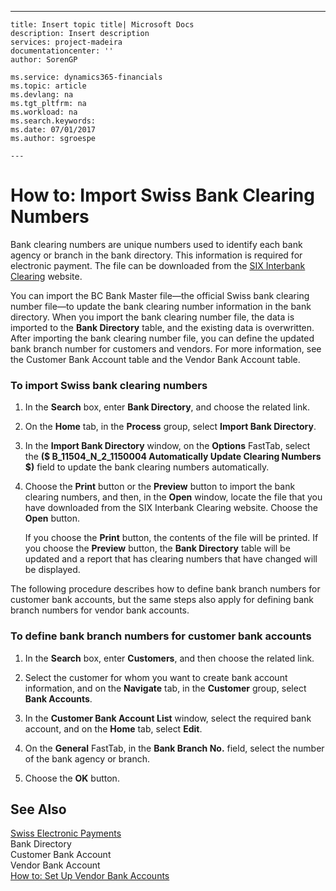 ---
    title: Insert topic title| Microsoft Docs
    description: Insert description
    services: project-madeira
    documentationcenter: ''
    author: SorenGP

    ms.service: dynamics365-financials
    ms.topic: article
    ms.devlang: na
    ms.tgt_pltfrm: na
    ms.workload: na
    ms.search.keywords:
    ms.date: 07/01/2017
    ms.author: sgroespe

    ---
# How to: Import Swiss Bank Clearing Numbers
Bank clearing numbers are unique numbers used to identify each bank agency or branch in the bank directory. This information is required for electronic payment. The file can be downloaded from the [SIX Interbank Clearing](http://go.microsoft.com/fwlink/?LinkId=145121) website.  
  
 You can import the BC Bank Master file—the official Swiss bank clearing number file—to update the bank clearing number information in the bank directory. When you import the bank clearing number file, the data is imported to the **Bank Directory** table, and the existing data is overwritten. After importing the bank clearing number file, you can define the updated bank branch number for customers and vendors. For more information, see the Customer Bank Account table and the Vendor Bank Account table.  
  
### To import Swiss bank clearing numbers  
  
1.  In the **Search** box, enter **Bank Directory**, and choose the related link.  
  
2.  On the **Home** tab, in the **Process** group, select **Import Bank Directory**.  
  
3.  In the **Import Bank Directory** window, on the **Options** FastTab, select the **\($ B\_11504\_N\_2\_1150004 Automatically Update Clearing Numbers $\)** field to update the bank clearing numbers automatically.  
  
4.  Choose the **Print** button or the **Preview** button to import the bank clearing numbers, and then, in the **Open** window, locate the file that you have downloaded from the SIX Interbank Clearing website. Choose the **Open** button.  
  
     If you choose the **Print** button, the contents of the file will be printed. If you choose the **Preview** button, the **Bank Directory** table will be updated and a report that has clearing numbers that have changed will be displayed.  
  
 The following procedure describes how to define bank branch numbers for customer bank accounts, but the same steps also apply for defining bank branch numbers for vendor bank accounts.  
  
### To define bank branch numbers for customer bank accounts  
  
1.  In the **Search** box, enter **Customers**, and then choose the related link.  
  
2.  Select the customer for whom you want to create bank account information, and on the **Navigate** tab, in the **Customer** group, select **Bank Accounts**.  
  
3.  In the **Customer Bank Account List** window, select the required bank account, and on the **Home** tab, select **Edit**.  
  
4.  On the **General** FastTab, in the **Bank Branch No.** field, select the number of the bank agency or branch.  
  
5.  Choose the **OK** button.  
  
## See Also  
 [Swiss Electronic Payments](../../LocalFunctionalityForMicrosoftDynamicsNav2016/Switzerland/swiss-electronic-payments.md)   
 Bank Directory   
 Customer Bank Account   
 Vendor Bank Account   
 [How to: Set Up Vendor Bank Accounts](../../Purchasing/how-to-set-up-vendor-bank-accounts.md)